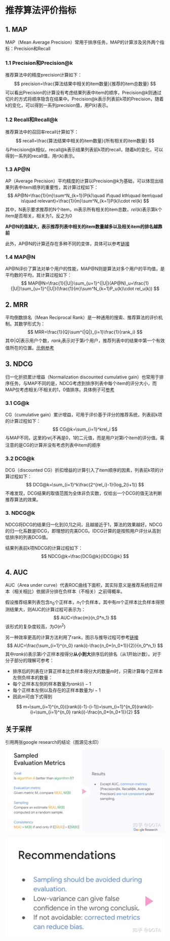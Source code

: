 # 推荐算法评价指标

## 1. MAP

MAP（Mean Average Precision）常用于排序任务，MAP的计算涉及另外两个指标：Precision和Recall

### 1.1 Precision和Precision@k

推荐算法中的精度precision计算如下：
$$
precision=\frac{算法结果中相关的item数量}{推荐的item总数量}
$$
可以看出Precision的计算没有考虑结果列表中item的顺序，Precision@k则通过切片的方式将顺序隐含在结果中。Precision@k表示列表前k项的Precision，随着k的变化，可以得到一系列precision值，用$P(k)$表示。

### 1.2 Recall和Recall@k

推荐算法中的召回率recall计算如下：
$$
recall=\frac{算法结果中相关的item数量}{所有相关的item数量}
$$
与Precision@k相似，recall@k表示结果列表前k项的recall，随着k的变化，可以得到一系列的recall值，用$r(k)$表示。

### 1.3 AP@N

AP（Average Precision）平均精度的计算以Precision@k为基础，可以体现出结果列表中item顺序的重要性，其计算过程如下：
$$
AP@N=\frac{1}{m}\sum^N_{k=1}(P(k)\quad if\quad kth\quad item\quad is\quad relevant)=\frac{1}{m}\sum^N_{k=1}P(k)\cdot rel(k)
$$
其中，N表示要求推荐的N个item，m表示所有相关的item总数，$rel(k)$表示第k个item是否相关，相关为1，反之为0

**AP@N的值越大，表示推荐列表中相关的item数量越多以及相关item的排名越靠前**

此外，AP@N的计算还存在多种不同的变体，具体可以参考[链接](http://sdsawtelle.github.io/blog/output/mean-average-precision-MAP-for-recommender-systems.html#MAP-for-Recommender-Algorithms)

### 1.4 MAP@N

AP@N评价了算法对单个用户的性能，MAP@N则是算法对多个用户的平均值，是平均数的平均，其计算过程如下：
$$
MAP@N=\frac{1}{|U|}\sum_{u=1}^{|U|}(AP@N)_u=\frac{1}{|U|}\sum_{u=1}^{|U|}(\frac{1}{m}\sum^N_{k=1}P_u(k)\cdot rel_u(k))
$$


## 2.  MRR

平均倒数排名（Mean Reciprocal Rank）是一种通用的搜索、推荐算法的评价机制。其数学形式为：
$$
MRR=\frac{1}{Q}\sum^{|Q|}_{i=1}\frac{1}{rank_i}
$$
其中$|Q|$表示用户个数，$rank_i$表示对于第$i$个用户，推荐列表中的结果中第一个有效值所在的位置。[示例参考](https://blog.csdn.net/jiangjiang_jian/article/details/108246103)

## 3. NDCG

归一化折损累计增益（Normalization discounted cumulative gain）也常用于排序任务，与MAP不同的是，NDCG考虑到排序列表中每个item的评分大小，而MAP仅考虑相关/不相关的1，0值排序。具体例子可[参考](http://sofasofa.io/forum_main_post.php?postid=1002561)

### 3.1 CG@k

CG（cumulative gain）累计增益，可用于评价基于评分的推荐系统，列表前k项的计算过程如下：
$$
CG@k=\sum_{i=1}^krel_i
$$
与MAP不同，这里的$rel_i$不再是0，1的二元值，而是用户对第i个item的评分值。需注意的是CG的计算并没有考虑列表中item的顺序

### 3.2 DCG@k

DCG（discounted CG）折扣增益的计算引入了item顺序的因素，列表前k项的计算过程如下：
$$
DCG@k=\sum_{i=1}^k\frac{2^{rel_i}-1}{log_2(i+1)}
$$
不难发现，DCG结果的取值范围为全体非负实数，仅给出一个DCG的值无法判断推荐算法的效果。

### 3. NDCG@k

NDCG将DCG的结果归一化到[0,1]之间，且越接近于1，算法的效果越好。NDCG的归一化系数是IDCG，即理想的完美DCG。IDCG计算的是按照用户评分从高到低排序的列表DCG值。

结果列表前k项NDCG的计算过程如下：
$$
NDCG@k=\frac{DCG@k}{IDCG@k}
$$

## 4. AUC

AUC（Area under curve）代表ROC曲线下面积，其实际意义是推荐系统将正样本（相关相比）依据评分排在负样本（不相关）之前得概率。

假设推荐结果列表包含$n_0$个正样本，$n_1$个负样本，其中有$m$个正样本比负样本得预测结果大，则AUC的计算过程可表示为：
$$
AUC=\frac{m}{n_0*n_1}
$$
该形式的复杂度较高，为$O(n^2)$

另一种效率更高的计算方法利用了rank，图示与推导过程可参考[链接](https://zhuanlan.zhihu.com/p/73335362)
$$
AUC=\frac{\sum_{i=1}^{n_0} rank(i)-\frac{n_0*(n_0+1)}{2}}{n_0*n_1}
$$
其中$rank(i)$表示第i个正样本按得分**从小到大**排序后的排名（从1开始计数）。对于分子部分的理解可参考：

- 排序后的列表在计算正样本比负样本得分大的数量$m$时，只需计算每个正样本左侧负样本的数量：
- 每个正样本左侧的样本数量为$rank(i)-1$
- 每个正样本左侧以及存在的正样本数量为$i-1$
- 因此$m$可由下式得到

$$
m=\sum_{i=1}^{n_0}((rank(i)-1)-(i-1))=\sum_{i=1}^{n_0}(rank(i)-i)=\sum_{i=1}^{n_0} rank(i)-\frac{n_0*(n_0+1)}{2}
$$

## 关于采样

引用两张google research的结论（图源见水印）

![preview](../img/v2-366486d914811a77eae2f0ecb181e6ce_r.jpg)

![img](../img/v2-66a0a0c06693fcd658200a5219952e37_720w.jpg)